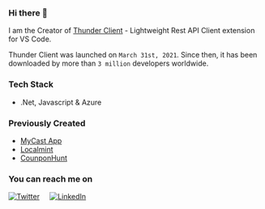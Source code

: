 ### Hi there 👋

I am the Creator of [Thunder Client](https://www.thunderclient.com/) - Lightweight Rest API Client extension for VS Code. 

Thunder Client was launched on `March 31st, 2021`. Since then, it has been downloaded by more than `3 million` developers worldwide.

### Tech Stack
* .Net, Javascript & Azure

### Previously Created
* [MyCast App](https://www.mycastpro.com/)
* [Localmint](https://www.localmint.com/)
* [CounponHunt](https://www.producthunt.com/posts/couponhunt)


### You can reach me on
 [![Twitter](https://img.shields.io/badge/Twitter-1DA1F2?style=for-the-badge&logo=twitter&logoColor=white)](https://twitter.com/ranga_vadhineni)
 &nbsp; &nbsp; [![LinkedIn](https://img.shields.io/badge/LinkedIn-0077B5?style=for-the-badge&logo=linkedin&logoColor=white)](https://www.linkedin.com/in/rangav/)




<!--
**rangav/rangav** is a ✨ _special_ ✨ repository because its `README.md` (this file) appears on your GitHub profile.

Here are some ideas to get you started:

- 🔭 I’m currently working on ...
- 🌱 I’m currently learning ...
- 👯 I’m looking to collaborate on ...
- 🤔 I’m looking for help with ...
- 💬 Ask me about ...
- 📫 How to reach me: ...
- 😄 Pronouns: ...
- ⚡ Fun fact: ...
-->
